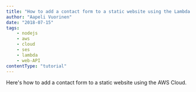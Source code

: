```yaml
---
title: "How to add a contact form to a static website using the Lambda and SES on Amazon Web Services"
author: "Aapeli Vuorinen"
date: "2018-07-15"
tags:
    - nodejs
    - aws
    - cloud
    - ses
    - lambda
    - web-API
contentType: "tutorial"
---
```


Here's how to add a contact form to a static website using the AWS Cloud.

<!-- end excerpt -->


